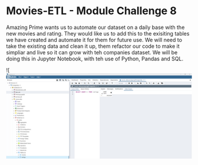 # Movies-ETL - Module Challenge 8

Amazing Prime wants us to automate our dataset on a daily base with the new movies and rating. They would like us to add this to the exisiting tables we have created and automate it for them for future use.  We will need to take the existing data and clean it up, them refactor our code to make it simpliar and live so it can grow with teh companies dataset. We will be doing this in Jupyter Notebook, with teh use of Python, Pandas and SQL.

![
![Ratings_Query](https://github.com/Normanfamdamly/Movies-ETL/blob/main/Ratings_query.png)

